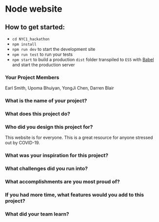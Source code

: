 # Node website

## How to get started:
* `cd NYC1_hackathon`
* `npm install`
* `npm run dev` to start the development site
* `npm run test` to run your tests
* `npm start` to build a production `dist` folder transpiled to `ES5` with [Babel](https://babeljs.io/) and start the production server

### Your Project Members
Earl Smith, Upoma Bhuiyan, YongJi Chen, Darren Blair

### What is the name of your project?    

### What does this project do?

### Who did you design this project for?
This website is for everyone. This is a great resource for anyone stressed out by COVID-19. 
### What was your inspiration for this project?

### What challenges did you run into?

### What accomplishments are you most proud of?

### If you had more time, what features would you add to this project?

### What did your team learn?